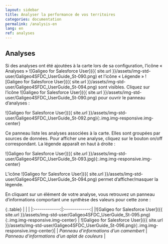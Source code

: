 ```yaml
---
layout: sidebar
title: Analyser la performance de vos territoires
categories: documentation
permalink: /analysis-en
lang: en
ref: analyses
---
```


## Analyses

Si des analyses ont été ajoutées à la carte lors de sa configuration, l’icône « Analyses » ![Galigeo for Salesforce User]({{ site.url }}/assets/img-std-user/Galigeo4SFDC_UserGuide_St-090.png)
et l’icône « Légende » ![Galigeo for Salesforce User]({{ site.url }}/assets/img-std-user/Galigeo4SFDC_UserGuide_St-094.png) sont visibles. Cliquez sur l’icône ![Galigeo for Salesforce User]({{ site.url }}/assets/img-std-user/Galigeo4SFDC_UserGuide_St-090.png) pour ouvrir le panneau d’analyses :

![Galigeo for Salesforce User]({{ site.url }}/assets/img-std-user/Galigeo4SFDC_UserGuide_St-092.png){:.img.img-responsive.img-center}

Ce panneau liste les analyses associées à la carte. Elles sont groupées par sources de données.
Pour afficher une analyse, cliquez sur le bouton on/off correspondant. La légende apparaît en haut à droite :

![Galigeo for Salesforce User]({{ site.url }}/assets/img-std-user/Galigeo4SFDC_UserGuide_St-093.jpg){:.img.img-responsive.img-center}

L’icône ![Galigeo for Salesforce User]({{ site.url }}/assets/img-std-user/Galigeo4SFDC_UserGuide_St-094.png) permet d’afficher/masquer la légende.

En cliquant sur un élément de votre analyse, vous retrouvez un panneau d’informations comportant une synthèse des valeurs pour cette zone :

{:.table}
|   |    |
|:-------------:|:-------------:|
|![Galigeo for Salesforce User]({{ site.url }}/assets/img-std-user/Galigeo4SFDC_UserGuide_St-095.png){:.img.img-responsive.img-center} | ![Galigeo for Salesforce User]({{ site.url }}/assets/img-std-user/Galigeo4SFDC_UserGuide_St-096.png){:.img.img-responsive.img-center}|
| *Panneau d’informations d’un camembert* | *Panneau d’informations d’un aplat de couleurs* |